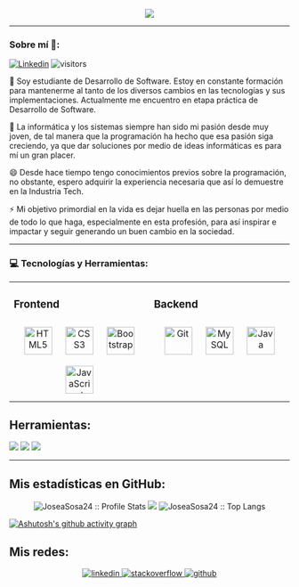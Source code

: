<!--
**JoseaSosa24/JoseaSosa24** is a ✨ _special_ ✨ repository because its `README.md` (this file) appears on your GitHub profile.

Here are some ideas to get you started:

- 🔭 I’m currently working on ...
- 🌱 I’m currently learning ...
- 👯 I’m looking to collaborate on ...
- 🤔 I’m looking for help with ...
- 💬 Ask me about ...
- 📫 How to reach me: ...
- 😄 Pronouns: ...
- ⚡ Fun fact: ...
-->

<p align="center"><img src="https://i.imgur.com/A6bWGFl.gif"/></p>
<!--<p align="center"> 
  Visitor count<br>
  <img src="https://profile-counter.glitch.me/JoseaSosa24/count.svg" />
</p>-->

---

<h3>Sobre mí 🌱: </h3>

[![Linkedin](https://img.shields.io/badge/-LinkedIn-blue?style=flat&logo=Linkedin&logoColor=white)](https://www.linkedin.com/in/jose-armando-sosa-cardona/)
![visitors](https://visitor-badge.glitch.me/badge?page_id=JoseaSosa24.visitor-badge)

🔭 Soy estudiante de Desarrollo de Software. Estoy en constante formación para mantenerme al tanto de los diversos cambios en las tecnologías y sus implementaciones. Actualmente me encuentro en etapa práctica de Desarrollo de Software.

💬 La informática y los sistemas siempre han sido mi pasión desde muy joven, de tal manera que la programación ha hecho que esa pasión siga creciendo, ya que dar soluciones por medio de ideas informáticas es para mí un gran placer.

😄 Desde hace tiempo tengo conocimientos previos sobre la programación, no obstante, espero adquirir la experiencia necesaria que así lo demuestre en la Industria Tech.

⚡ Mi objetivo primordial en la vida es dejar huella en las personas por medio de todo lo que haga, especialmente en esta profesión, para así inspirar e impactar y seguir generando un buen cambio en la sociedad.

<!--[![Gmail](https://img.shields.io/badge/-Gmail-c14438?style=flat&logo=Gmail&logoColor=white)](mailto:Fernando.Roldan.Zafra@gmail.com)-->

---
### :computer: Tecnologías y Herramientas: 

<table><tr><td valign="top" width="33%">

  
### Frontend  
<div align="center">  
      <a href="https://en.wikipedia.org/wiki/HTML5" target="_blank"><img style="margin: 10px" src="https://profilinator.rishav.dev/skills-assets/html5-original-wordmark.svg" alt="HTML5" height="50" /></a>  
      <a href="https://www.w3schools.com/css/" target="_blank"><img style="margin: 10px" src="https://profilinator.rishav.dev/skills-assets/css3-original-wordmark.svg" alt="CSS3" height="50" /></a>  
      <a href="https://getbootstrap.com/docs/3.4/javascript/" target="_blank"><img style="margin: 10px" src="https://profilinator.rishav.dev/skills-assets/bootstrap-plain.svg" alt="Bootstrap" height="50" /></a>  
      <a href="https://www.javascript.com/" target="_blank"><img style="margin: 10px" src="https://profilinator.rishav.dev/skills-assets/javascript-original.svg" alt="JavaScript" height="50" /></a>  
</div>

</td>
      <td valign="top" width="33%">



### Backend  
<div align="center">  
      <a href="https://github.com/" target="_blank"><img style="margin: 10px" src="https://profilinator.rishav.dev/skills-assets/git-scm-icon.svg" alt="Git" height="50" /></a>  
      <a href="https://www.mysql.com/" target="_blank"><img style="margin: 10px" src="https://profilinator.rishav.dev/skills-assets/mysql-original-wordmark.svg" alt="MySQL" height="50" /></a>  
      <a href="https://www.java.com/" target="_blank"><img style="margin: 10px" src="https://profilinator.rishav.dev/skills-assets/java-original-wordmark.svg" alt="Java" height="50" /></a>  
</div>

      
 </tr>

</table>  


## Herramientas: 

<p>
      <img src="http://img.shields.io/badge/-Git-F1502F?style=flat&logo=git&logoColor=FFFFFF">
      <img src="http://img.shields.io/badge/-Github-000000?style=flat&logo=github&logoColor=FFFFFF">
      <img src="http://img.shields.io/badge/-VS%20Code-007ACC?style=flat&logo=visual%20studio%20code&logoColor=white">
</p>


---

## Mis estadísticas en GitHub:

<p align="center">
      <img src="https://github-readme-stats.vercel.app/api?username=JoseaSosa24&show_icons=true&hide_border=true&title_color=47b5ff&icon_color=256D85&text_color=c9d1d9&bg_color=0d1117" alt="JoseaSosa24 :: Profile Stats" />
      <img height="auto" src="https://github-readme-streak-stats.herokuapp.com/?user=JoseaSosa24&theme=black-ice&hide_border=true&stroke=06283d&background=0D1117&ring=47b5ff&fire=256d85&currStreakLabel=47b5ff"/>
      <img src="https://github-readme-stats.vercel.app/api/top-langs/?username=JoseaSosa24&layout=compact&title_color=47b5ff&bg_color=0d1117&hide_border=true&text_color=ffffff"" alt="JoseaSosa24 :: Top Langs" />
      
  [![Ashutosh's github activity graph](https://github-readme-activity-graph.cyclic.app/graph?username=JoseaSosa24&theme=react-dark)](https://github.com/ashutosh00710/github-readme-activity-graph)
</p>
<!--<p align="center"></p>-->

## Mis redes:  
<div align="center">
<a href="https://www.linkedin.com/in/jose-armando-sosa-cardona/" target="_blank">
<img src=https://img.shields.io/badge/linkedin-%231E77B5.svg?&style=for-the-badge&logo=linkedin&logoColor=white alt=linkedin style="margin-bottom: 5px;" />
</a>
<a href="https://es.stackoverflow.com/users/311382/jose-sosa" target="_blank">
<img src=https://img.shields.io/badge/stackoverflow-%23F28032.svg?&style=for-the-badge&logo=stackoverflow&logoColor=white alt=stackoverflow style="margin-bottom: 5px;" />
</a>
<a href="https://github.com/joseasosa24" target="_blank">
<img src=https://img.shields.io/badge/github-%2324292e.svg?&style=for-the-badge&logo=github&logoColor=white alt=github style="margin-bottom: 5px;" />
</a>  
</div>  



<!--Front:

<p>
      <img src = "https://img.shields.io/badge/-HTML5-E34F26?style=flat&logo=html5&logoColor=white"> <img src = "https://img.shields.io/badge/-CSS3-1572B6?       style=flat&logo=css3&logoColor=white">
      <img src="https://img.shields.io/badge/-Bootstrap-563D7C?style=flat&logo=bootstrap&logoColor=white">
      <img src="https://img.shields.io/badge/-JavaScript-eed718?style=flat&logo=javascript&logoColor=ffffff">
      <img src="https://img.shields.io/badge/-React-000000?style=flat&logo=react&logoColor=00c8ff">
</p>


Back: 

<p>
      <img src="https://img.shields.io/badge/-Java-yellow">
      <img src="https://img.shields.io/badge/-MySQL-F29111?style=flat&logo=mysql&logoColor=FFFFFF">   
</p>

Herramientas: 

<p>
      <img src="http://img.shields.io/badge/-Git-F1502F?style=flat&logo=git&logoColor=FFFFFF">
      <img src="http://img.shields.io/badge/-Github-000000?style=flat&logo=github&logoColor=FFFFFF">
      <img src="http://img.shields.io/badge/-VS%20Code-007ACC?style=flat&logo=visual%20studio%20code&logoColor=white">
</p>
-->
